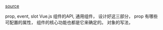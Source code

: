 [source](https://juejin.im/book/5bc844166fb9a05cd676ebca/section/5bc844a45188255c60044ef4)

prop, event, slot Vue.js 组件的API, 通用组件， 设计好这三部分， 
prop 有哪些可配置的属性， 组件的核心功能也都是它来确定的。  对象的写法， 
